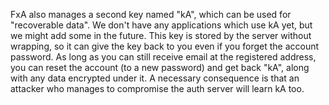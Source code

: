 
FxA also manages a second key named "kA", which can be used for "recoverable data". We don't have any applications which use kA yet, but we might add some in the future. This key is stored by the server without wrapping, so it can give the key back to you even if you forget the account password. As long as you can still receive email at the registered address, you can reset the account (to a new password) and get back "kA", along with any data encrypted under it. A necessary consequence is that an attacker who manages to compromise the auth server will learn kA too.
